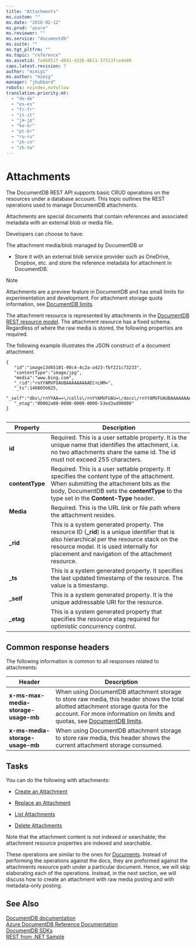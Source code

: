 ```yaml
---
title: "Attachments"
ms.custom: ""
ms.date: "2016-02-12"
ms.prod: "azure"
ms.reviewer: ""
ms.service: "documentdb"
ms.suite: ""
ms.tgt_pltfrm: ""
ms.topic: "reference"
ms.assetid: fa4b851f-d841-4326-8611-37313fce4e80
caps.latest.revision: 7
author: "mimig1"
ms.author: "mimig"
manager: "jhubbard"
robots: noindex,nofollow
translation.priority.mt: 
  - "de-de"
  - "es-es"
  - "fr-fr"
  - "it-it"
  - "ja-jp"
  - "ko-kr"
  - "pt-br"
  - "ru-ru"
  - "zh-cn"
  - "zh-tw"
---
```

# Attachments
  The DocumentDB REST API supports basic CRUD operations on the resources under a database account. This topic outlines the REST operations used to manage DocumentDB attachments.  
  
 Attachments are special documents that contain references and associated metadata with an external blob or media file.  
  
 Developers can choose to have:  
  
 The attachment media/blob managed by DocumentDB or  
  
-   Store it with an external blob service provider such as OneDrive, Dropbox, etc. and store the reference metadata for attachment in DocumentDB.  
  
> [!NOTE]  
>  Attachments are a preview feature in DocumentDB and has small limits for experimentation and development. For attachment storage quota information, see [DocumentDB limits](http://azure.microsoft.com/documentation/articles/documentdb-limits/).  
  
 The attachment resource is represented by attachments in the [DocumentDB REST resource model](http://azure.microsoft.com/documentation/articles/documentdb-resources/). The attachment resource has a fixed schema. Regardless of where the raw media is stored, the following properties are required.  
  
 The following example illustrates the JSON construct of a document attachment.  
  
```  
{    
   "id":"image13d65101-90c4-4c2a-a423-fbf221c73233",  
   "contentType":"image/jpg",  
   "media":"www.bing.com",  
   "_rid":"rnYYAMVFUAUBAAAAAAAAAEC+LNM=",  
   "_ts":1408056025,  
   "_self":"dbs\/rnYYAA==\/colls\/rnYYAMVFUAU=\/docs\/rnYYAMVFUAUBAAAAAAAAAA==\/attachments\/rnYYAMVFUAUBAAAAAAAAAEC+LNM=",  
   "_etag":"00002a00-0000-0000-0000-53ed3ad90000"  
}  
  
```  
  
|Property|Description|  
|--------------|-----------------|  
|**id**|Required. This is a user settable property. It is the unique name that identifies the attachment, i.e. no two attachments share the same id. The id must not exceed 255 characters.|  
|**contentType**|Required. This is a user settable property. It specifies the content type of the attachment. When submitting the attachment bits as the body, DocumentDB sets the **contentType** to the type set in the **Content-Type** header.|  
|**Media**|Required. This is the URL link or file path where the attachment resides.|  
|**_rid**|This is a system generated property. The resource ID (**_rid**) is a unique identifier that is also hierarchical per the resource stack on the resource model. It is used internally for placement and navigation of the attachment resource.|  
|**_ts**|This is a system generated property. It specifies the last updated timestamp of the resource. The value is a timestamp.|  
|**_self**|This is a system generated property. It is the unique addressable URI for the resource.|  
|**_etag**|This is a system generated property that specifies the resource etag required for optimistic concurrency control.|  
  
## Common response headers  
 The following information is common to all responses related to attachments:  
  
|Header|Description|  
|------------|-----------------|  
|**x-ms-max-media-storage-usage-mb**|When using DocumentDB attachment storage to store raw media, this header shows the total allotted attachment storage quota for the account. For more information on limits and quotas, see [DocumentDB limits](http://azure.microsoft.com/documentation/articles/documentdb-limits/).|  
|**x-ms-media-storage-usage-mb**|When using DocumentDB attachment storage to store raw media, this header shows the current attachment storage consumed.|  
  
## Tasks  
 You can do the following with attachments:  
  
-   [Create an Attachment](create-an-attachment.md)  
  
-   [Replace an Attachment](replace-an-attachment.md)  
  
-   [List Attachments](list-attachments.md)  
  
-   [Delete Attachments](delete-attachments.md)  
  
 Note that the attachment content is not indexed or searchable; the attachment resource properties are indexed and searchable.  
  
 These operations are similar to the ones for [Documents](documents.md). Instead of performing the operations against the docs, they are preformed against the attachments resource path under a particular document. Hence, we will skip elaborating each of the operations. Instead, in the next section, we will discuss how to create an attachment with raw media posting and with metadata-only posting.  
  
## See Also  
 [DocumentDB documentation](http://azure.microsoft.com/documentation/services/documentdb/)   
 [Azure DocumentDB Reference Documentation](../Topic/Azure%20DocumentDB%20Reference%20Documentation.md)   
 [DocumentDB SDKs](https://azure.microsoft.com/documentation/articles/documentdb-sdk-dotnet/)   
 [REST from .NET Sample](https://github.com/Azure/azure-documentdb-dotnet/tree/master/samples/rest-from-.net)  
  
  